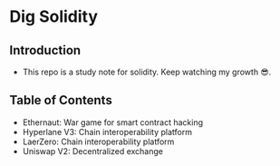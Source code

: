 # Dig Solidity

## Introduction

- This repo is a study note for solidity. Keep watching my growth 😎.

## Table of Contents

- Ethernaut: War game for smart contract hacking
- Hyperlane V3: Chain interoperability platform
- LaerZero: Chain interoperability platform
- Uniswap V2: Decentralized exchange